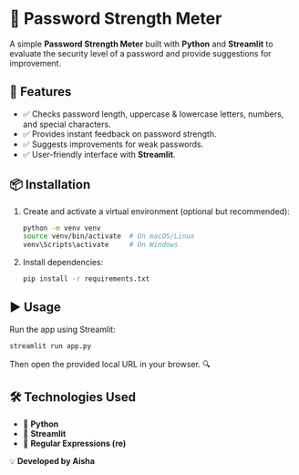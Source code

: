 # 🔐 Password Strength Meter

A simple **Password Strength Meter** built with **Python** and **Streamlit** to evaluate the security level of a password and provide suggestions for improvement.

## 🚀 Features
- ✅ Checks password length, uppercase & lowercase letters, numbers, and special characters.
- ✅ Provides instant feedback on password strength.
- ✅ Suggests improvements for weak passwords.
- ✅ User-friendly interface with **Streamlit**.

## 📦 Installation

1. Create and activate a virtual environment (optional but recommended):
   ```sh
   python -m venv venv
   source venv/bin/activate  # On macOS/Linux
   venv\Scripts\activate     # On Windows
   ```
2. Install dependencies:
   ```sh
   pip install -r requirements.txt
   ```

## ▶️ Usage
Run the app using Streamlit:
```sh
streamlit run app.py
```
Then open the provided local URL in your browser. 🔍

## 🛠 Technologies Used
- 🐍 **Python**
- 🎨 **Streamlit**
- 🔢 **Regular Expressions (re)**

💡 **Developed by Aisha**

